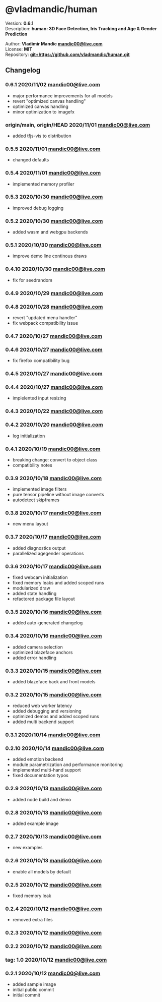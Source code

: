 
# @vladmandic/human  

Version: **0.6.1**  
Description: **human: 3D Face Detection, Iris Tracking and Age & Gender Prediction**  

Author: **Vladimir Mandic <mandic00@live.com>**  
License: **MIT** </LICENSE>  
Repository: **<git+https://github.com/vladmandic/human.git>**  

## Changelog

### **0.6.1** 2020/11/02 mandic00@live.com
- major performance improvements for all models
- revert "optimized canvas handling"
- optimized canvas handling
- minor optimization to imagefx

### **origin/main, origin/HEAD** 2020/11/01 mandic00@live.com
- added tfjs-vis to distribution

### **0.5.5** 2020/11/01 mandic00@live.com
- changed defaults

### **0.5.4** 2020/11/01 mandic00@live.com
- implemented memory profiler

### **0.5.3** 2020/10/30 mandic00@live.com
- improved debug logging

### **0.5.2** 2020/10/30 mandic00@live.com
- added wasm and webgpu backends

### **0.5.1** 2020/10/30 mandic00@live.com
- improve demo line continous draws

### **0.4.10** 2020/10/30 mandic00@live.com
- fix for seedrandom

### **0.4.9** 2020/10/29 mandic00@live.com

### **0.4.8** 2020/10/28 mandic00@live.com
- revert "updated menu handler"
- fix webpack compatibility issue

### **0.4.7** 2020/10/27 mandic00@live.com

### **0.4.6** 2020/10/27 mandic00@live.com
- fix firefox compatibility bug

### **0.4.5** 2020/10/27 mandic00@live.com

### **0.4.4** 2020/10/27 mandic00@live.com
- implelented input resizing

### **0.4.3** 2020/10/22 mandic00@live.com

### **0.4.2** 2020/10/20 mandic00@live.com
- log initialization

### **0.4.1** 2020/10/19 mandic00@live.com
- breaking change: convert to object class
- compatibility notes

### **0.3.9** 2020/10/18 mandic00@live.com
- implemented image filters
- pure tensor pipeline without image converts
- autodetect skipframes

### **0.3.8** 2020/10/17 mandic00@live.com
- new menu layout

### **0.3.7** 2020/10/17 mandic00@live.com
- added diagnostics output
- parallelized agegender operations

### **0.3.6** 2020/10/17 mandic00@live.com
- fixed webcam initialization
- fixed memory leaks and added scoped runs
- modularized draw
- added state handling
- refactored package file layout

### **0.3.5** 2020/10/16 mandic00@live.com
- added auto-generated changelog

### **0.3.4** 2020/10/16 mandic00@live.com
- added camera selection
- optimized blazeface anchors
- added error handling

### **0.3.3** 2020/10/15 mandic00@live.com
- added blazeface back and front models

### **0.3.2** 2020/10/15 mandic00@live.com
- reduced web worker latency
- added debugging and versioning
- optimized demos and added scoped runs
- added multi backend support

### **0.3.1** 2020/10/14 mandic00@live.com

### **0.2.10** 2020/10/14 mandic00@live.com
- added emotion backend
- module parametrization and performance monitoring
- implemented multi-hand support
- fixed documentation typos

### **0.2.9** 2020/10/13 mandic00@live.com
- added node build and demo

### **0.2.8** 2020/10/13 mandic00@live.com
- added example image

### **0.2.7** 2020/10/13 mandic00@live.com
- new examples

### **0.2.6** 2020/10/13 mandic00@live.com
- enable all models by default

### **0.2.5** 2020/10/12 mandic00@live.com
- fixed memory leak

### **0.2.4** 2020/10/12 mandic00@live.com
- removed extra files

### **0.2.3** 2020/10/12 mandic00@live.com

### **0.2.2** 2020/10/12 mandic00@live.com

### **tag: 1.0** 2020/10/12 mandic00@live.com

### **0.2.1** 2020/10/12 mandic00@live.com
- added sample image
- initial public commit
- initial commit
